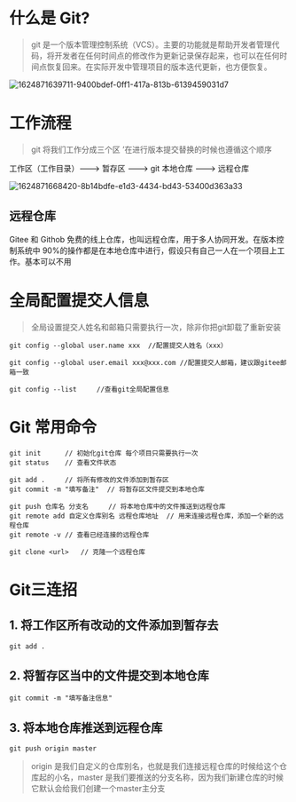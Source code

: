 # 什么是 Git?

> git 是一个版本管理控制系统（VCS）。主要的功能就是帮助开发者管理代码，将开发者在任何时间点的修改作为更新记录保存起来，也可以在任何时间点恢复回来。在实际开发中管理项目的版本迭代更新，也方便恢复。

![1624871639711-9400bdef-0ff1-417a-813b-6139459031d7](https://gitee.com/ru-bo-zhao/learn-images/raw/master/1624871639711-9400bdef-0ff1-417a-813b-6139459031d7.jpeg)

# 工作流程

> git 将我们工作分成三个区 ’在进行版本提交替换的时候也遵循这个顺序

工作区（工作目录）---> 暂存区 ---> git 本地仓库 ---> 远程仓库

![1624871668420-8b14bdfe-e1d3-4434-bd43-53400d363a33](C:\Users\27115\Desktop\zhaorubo\笔记\images\1624871668420-8b14bdfe-e1d3-4434-bd43-53400d363a33.jpeg)

## 远程仓库

Gitee 和 Githob 免费的线上仓库，也叫远程仓库，用于多人协同开发。在版本控制系统中 90%的操作都是在本地仓库中进行，假设只有自己一人在一个项目上工作。基本可以不用

# 全局配置提交人信息

> 全局设置提交人姓名和邮箱只需要执行一次，除非你把git卸载了重新安装

```
git config --global user.name xxx  //配置提交人姓名（xxx）

git config --global user.email xxx@xxx.com //配置提交人邮箱，建议跟gitee邮箱一致

git config --list     //查看git全局配置信息
```

# Git 常用命令

```
git init      // 初始化git仓库 每个项目只需要执行一次
git status    // 查看文件状态

git add .     // 将所有修改的文件添加到暂存区
git commit -m "填写备注"  // 将暂存区文件提交到本地仓库

git push 仓库名 分支名     // 将本地仓库中的文件推送到远程仓库
git remote add 自定义仓库别名 远程仓库地址  // 用来连接远程仓库，添加一个新的远程仓库
git remote -v // 查看已经连接的远程仓库

git clone <url>   // 克隆一个远程仓库
```

# Git三连招

## 1. 将工作区所有改动的文件添加到暂存去

`git add .`

## 2. 将暂存区当中的文件提交到本地仓库

`git commit -m "填写备注信息"`

## 3. 将本地仓库推送到远程仓库

`git push origin master`

>  origin 是我们自定义的仓库别名，也就是我们连接远程仓库的时候给这个仓库起的小名，master 是我们要推送的分支名称，因为我们新建仓库的时候它默认会给我们创建一个master主分支

